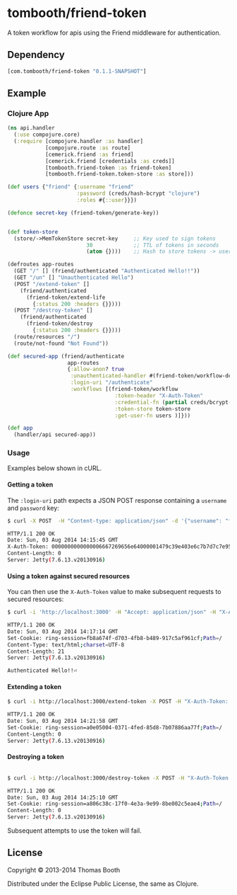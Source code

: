 # tombooth/friend-token

A token workflow for apis using the Friend middleware for authentication.

## Dependency

```clojure
[com.tombooth/friend-token "0.1.1-SNAPSHOT"]
```

## Example

### Clojure App

```clojure
(ns api.handler
  (:use compojure.core)
  (:require [compojure.handler :as handler]
            [compojure.route :as route]
            [cemerick.friend :as friend]
            [cemerick.friend [credentials :as creds]]
            [tombooth.friend-token :as friend-token]
            [tombooth.friend-token.token-store :as store]))

(def users {"friend" {:username "friend"
                      :password (creds/hash-bcrypt "clojure")
                      :roles #{::user}}})

(defonce secret-key (friend-token/generate-key))


(def token-store
  (store/->MemTokenStore secret-key     ;; Key used to sign tokens
                         30             ;; TTL of tokens in seconds
                         (atom {})))    ;; Hash to store tokens -> users

(defroutes app-routes
  (GET "/" [] (friend/authenticated "Authenticated Hello!!"))
  (GET "/un" [] "Unauthenticated Hello")
  (POST "/extend-token" []
    (friend/authenticated
      (friend-token/extend-life
        {:status 200 :headers {}})))
  (POST "/destroy-token" []
    (friend/authenticated
      (friend-token/destroy
        {:status 200 :headers {}})))
  (route/resources "/")
  (route/not-found "Not Found"))

(def secured-app (friend/authenticate
                   app-routes
                   {:allow-anon? true
                    :unauthenticated-handler #(friend-token/workflow-deny %)
                    :login-uri "/authenticate"
                    :workflows [(friend-token/workflow
                                  :token-header "X-Auth-Token"
                                  :credential-fn (partial creds/bcrypt-credential-fn users)
                                  :token-store token-store
                                  :get-user-fn users )]}))

(def app
  (handler/api secured-app))
```

### Usage

Examples below shown in cURL.

#### Getting a token

The `:login-uri` path expects a JSON POST response containing a `username` and `password` key:

``` sh
$ curl -X POST  -H "Content-type: application/json" -d '{"username": "friend", "password": "clojure"}' http://localhost:3000/authenticate -i

HTTP/1.1 200 OK
Date: Sun, 03 Aug 2014 14:15:45 GMT
X-Auth-Token: 0000000000000006667269656e64000001479c39e403e6c7b7d7c7e95e72adae7f33b7e876fe683932b0f82a5e60f6cc18f912d697409139dc874491a89d8e58e39c8a9af160f43cd2e03ebb3269b403200d943c0d87
Content-Length: 0
Server: Jetty(7.6.13.v20130916)

```

#### Using a token against secured resources

You can then use the `X-Auth-Token` value to make subsequent requests to secured resources:

``` sh
$ curl -i 'http://localhost:3000' -H "Accept: application/json" -H "X-Auth-Token: 0000000000000006667269656e64000001479c39e403e6c7b7d7c7e95e72adae7f33b7e876fe683932b0f82a5e60f6cc18f912d697409139dc874491a89d8e58e39c8a9af160f43cd2e03ebb3269b403200d943c0d87"

HTTP/1.1 200 OK
Date: Sun, 03 Aug 2014 14:17:14 GMT
Set-Cookie: ring-session=fb8a674f-d703-4fb8-b489-917c5af961cf;Path=/
Content-Type: text/html;charset=UTF-8
Content-Length: 21
Server: Jetty(7.6.13.v20130916)

Authenticated Hello!!⏎

```

#### Extending a token

``` sh
$ curl -i http://localhost:3000/extend-token -X POST -H "X-Auth-Token: 0000000000000006667269656e64000001479c39e403e6c7b7d7c7e95e72adae7f33b7e876fe683932b0f82a5e60f6cc18f912d697409139dc874491a89d8e58e39c8a9af160f43cd2e03ebb3269b403200d943c0d87" 

HTTP/1.1 200 OK
Date: Sun, 03 Aug 2014 14:21:58 GMT
Set-Cookie: ring-session=a0e05004-0371-4fed-85d8-7b07886aa77f;Path=/
Content-Length: 0
Server: Jetty(7.6.13.v20130916)

```

#### Destroying a token

``` sh

$ curl -i http://localhost:3000/destroy-token -X POST -H "X-Auth-Token: 0000000000000006667269656e64000001479c39e403e6c7b7d7c7e95e72adae7f33b7e876fe683932b0f82a5e60f6cc18f912d697409139dc874491a89d8e58e39c8a9af160f43cd2e03ebb3269b403200d943c0d87"

HTTP/1.1 200 OK
Date: Sun, 03 Aug 2014 14:25:10 GMT
Set-Cookie: ring-session=a806c38c-17f0-4e3a-9e99-8be002c5eae4;Path=/
Content-Length: 0
Server: Jetty(7.6.13.v20130916)

```

Subsequent attempts to use the token will fail.

## License

Copyright © 2013-2014 Thomas Booth

Distributed under the Eclipse Public License, the same as Clojure.
